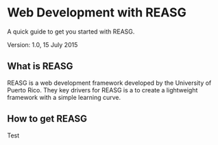 

# Web Development with REASG



A quick guide to get you started with REASG.

Version: 1.0, 15 July 2015

## What is REASG

REASG is a web development framework developed by the University of Puerto Rico. They key drivers for REASG is a to create a lightweight framework with a simple learning curve.



## How to get REASG

Test

